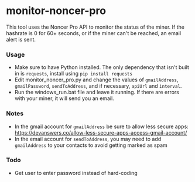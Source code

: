 # monitor-noncer-pro
This tool uses the Noncer Pro API to monitor the status of the miner. If the hashrate is 0 for 60+ seconds, or if the miner can't be reached, an email alert is sent.

### Usage
- Make sure to have Python installed. The only dependency that isn't built in is `requests`, install using `pip install requests`
- Edit monitor_noncer_pro.py and change the values of `gmailAddress`, `gmailPassword`, `sendToAddress`, and if necessary, `apiUrl` and `interval`.
- Run the windows_run.bat file and leave it running. If there are errors with your miner, it will send you an email.

### Notes
- In the gmail account for `gmailAddress` be sure to allow less secure apps: https://devanswers.co/allow-less-secure-apps-access-gmail-account/
- In the email account for `sendToAddress`, you may need to add `gmailAddress` to your contacts to avoid getting marked as spam

### Todo
- Get user to enter password instead of hard-coding
